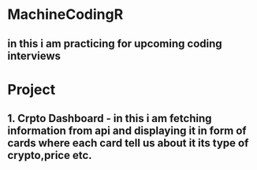 # MachineCodingR
## in this i am practicing for upcoming coding interviews
# Project
## 1. Crpto Dashboard - in this i am fetching information from api and displaying it in form of cards where each card tell us about it its type of crypto,price etc.
 
